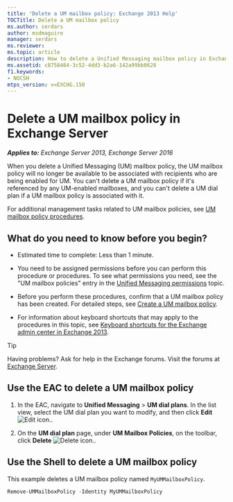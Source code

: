 ```yaml
---
title: 'Delete a UM mailbox policy: Exchange 2013 Help'
TOCTitle: Delete a UM mailbox policy
ms.author: serdars
author: msdmaguire
manager: serdars
ms.reviewer:
ms.topic: article
description: How to delete a Unified Messaging mailbox policy in Exchange Server 
ms.assetid: c8758464-3c52-4dd3-b2a6-142a99bb0628
f1.keywords:
- NOCSH
mtps_version: v=EXCHG.150
---
```


# Delete a UM mailbox policy in Exchange Server

_**Applies to:** Exchange Server 2013, Exchange Server 2016_

When you delete a Unified Messaging (UM) mailbox policy, the UM mailbox policy will no longer be available to be associated with recipients who are being enabled for UM. You can't delete a UM mailbox policy if it's referenced by any UM-enabled mailboxes, and you can't delete a UM dial plan if a UM mailbox policy is associated with it.

For additional management tasks related to UM mailbox policies, see [UM mailbox policy procedures](um-mailbox-policy-procedures-exchange-2013-help.md).

## What do you need to know before you begin?

- Estimated time to complete: Less than 1 minute.

- You need to be assigned permissions before you can perform this procedure or procedures. To see what permissions you need, see the "UM mailbox policies" entry in the [Unified Messaging permissions](unified-messaging-permissions-exchange-2013-help.md) topic.

- Before you perform these procedures, confirm that a UM mailbox policy has been created. For detailed steps, see [Create a UM mailbox policy](create-um-mailbox-policy-exchange-2013-help.md).

- For information about keyboard shortcuts that may apply to the procedures in this topic, see [Keyboard shortcuts for the Exchange admin center in Exchange 2013](keyboard-shortcuts-in-the-exchange-admin-center-2013-help.md).

> [!TIP]
> Having problems? Ask for help in the Exchange forums. Visit the forums at [Exchange Server](https://social.technet.microsoft.com/forums/office/home?category=exchangeserver).

## Use the EAC to delete a UM mailbox policy

1. In the EAC, navigate to **Unified Messaging** \> **UM dial plans**. In the list view, select the UM dial plan you want to modify, and then click **Edit** ![Edit icon.](images/ITPro_EAC_EditIcon.gif).

2. On the **UM dial plan** page, under **UM Mailbox Policies**, on the toolbar, click **Delete** ![Delete icon.](images/ITPro_EAC_DeleteIcon.gif).

## Use the Shell to delete a UM mailbox policy

This example deletes a UM mailbox policy named `MyUMMailboxPolicy`.

```powershell
Remove-UMMailboxPolicy -Identity MyUMMailboxPolicy
```
